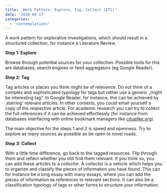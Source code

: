 ```yaml
---
title: 'Work Pattern: Explore, Tag, Collect (ETC)'
date: '2010-09-17'
categories:
  - 'contemplations'
---
```


A work pattern for explorative investigations, which should result in a structured collection, for instance a Literature Review.

**Step 1: Explore**

Browse through potential sources for your collection. Possible tools for this are databases, search engines or feed aggregators (eg Google Reader).

**Step 2: Tag**

Tag articles or places you think might be of relevance. Do not think of a complex and sophisticated typology for tags but rather use a generic „might be interesting tag“. In Google Reader, for instance, this can be achieved by ‚starring‘ relevant articles. In other contexts, you could email yourself a copy of the respective article. For academic research you can try to collect the full references if it can be achieved effortlessly (for instance from databases interfacing with online bookmark managers like [cituelike.org](http://cituelike.org)).

The main objective for the steps 1 and 2 is speed and openness. Try to explore as many sources as possible an be open to novel roads.

**Step 3: Collect**

With a little time difference, go back to the tagged resources. Flip through them and reflect whether you still find them relevant. If you think so, you can add these articles to a _collector_. A collector is a vehicle which helps you to organize and classify the pieces of information you have found. This can for instance be a long essay with many essays, where you can add the pieces of information as references to relevant sections. It can also be a classification typology of tags or other forms to structure your information.
